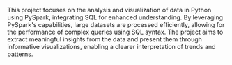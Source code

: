 This project focuses on the analysis and visualization of data in Python using PySpark, integrating SQL for enhanced understanding. By leveraging PySpark's capabilities, large datasets are processed efficiently, allowing for the performance of complex queries using SQL syntax. The project aims to extract meaningful insights from the data and present them through informative visualizations, enabling a clearer interpretation of trends and patterns.
